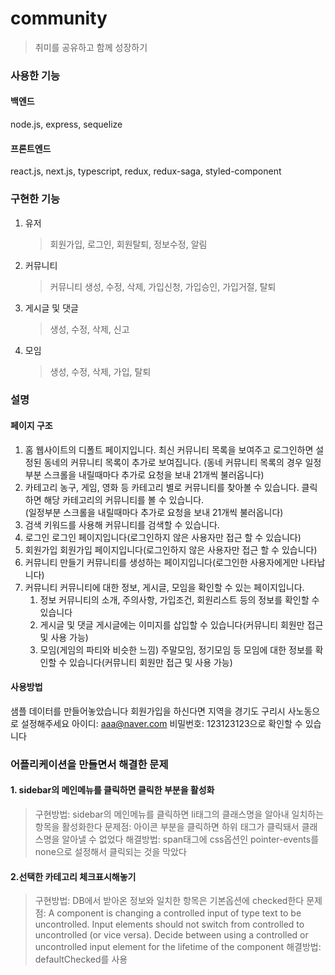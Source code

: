# community

> 취미를 공유하고 함께 성장하기

### 사용한 기능

#### 백엔드

node.js, express, sequelize

#### 프론트엔드

react.js, next.js, typescript, redux, redux-saga, styled-component

### 구현한 기능

1. 유저
   > 회원가입, 로그인, 회원탈퇴, 정보수정, 알림
2. 커뮤니티
   > 커뮤니티 생성, 수정, 삭제, 가입신청, 가입승인, 가입거절, 탈퇴
3. 게시글 및 댓글
   > 생성, 수정, 삭제, 신고
4. 모임
   > 생성, 수정, 삭제, 가입, 탈퇴

### 설명

#### 페이지 구조

1. 홈
   웹사이트의 디폴트 페이지입니다.
   최신 커뮤니티 목록을 보여주고 로그인하면 설정된 동네의 커뮤니티 목록이 추가로 보여집니다.
   (동네 커뮤니티 목록의 경우 일정부분 스크롤을 내릴때마다 추가로 요청을 보내 21개씩 불러옵니다)
2. 카테고리
   농구, 게임, 영화 등 카테고리 별로 커뮤니티를 찾아볼 수 있습니다. 클릭하면 해당 카테고리의 커뮤니티를 볼 수 있습니다.   
   (일정부분 스크롤을 내릴때마다 추가로 요청을 보내 21개씩 불러옵니다)
3. 검색
   키워드를 사용해 커뮤니티를 검색할 수 있습니다.
4. 로그인
   로그인 페이지입니다(로그인하지 않은 사용자만 접근 할 수 있습니다)
5. 회원가입
   회원가입 페이지입니다(로그인하지 않은 사용자만 접근 할 수 있습니다)
6. 커뮤니티 만들기
   커뮤니티를 생성하는 페이지입니다(로그인한 사용자에게만 나타납니다)
7. 커뮤니티
   커뮤니티에 대한 정보, 게시글, 모임을 확인할 수 있는 페이지입니다.
   1. 정보
      커뮤니티의 소개, 주의사항, 가입조건, 회원리스트 등의 정보를 확인할 수 있습니다
   2. 게시글 및 댓글
      게시글에는 이미지를 삽입할 수 있습니다(커뮤니티 회원만 접근 및 사용 가능)
   3. 모임(게임의 파티와 비슷한 느낌)
      주말모임, 정기모임 등 모임에 대한 정보를 확인할 수 있습니다(커뮤니티 회원만 접근 및 사용 가능)

#### 사용방법

샘플 데이터를 만들어놓았습니다
회원가입을 하신다면 지역을 경기도 구리시 사노동으로 설정해주세요
아이디: aaa@naver.com 비밀번호: 123123123으로 확인할 수 있습니다

### 어플리케이션을 만들면서 해결한 문제

#### 1. sidebar의 메인메뉴를 클릭하면 클릭한 부분을 활성화

> 구현방법: sidebar의 메인메뉴를 클릭하면 li태그의 클래스명을 알아내 일치하는 항목을 활성화한다
> 문제점: 아이콘 부분을 클릭하면 하위 태그가 클릭돼서 클래스명을 알아낼 수 없었다
> 해결방법: span태그에 css옵션인 pointer-events를 none으로 설정해서 클릭되는 것을 막았다

#### 2.선택한 카테고리 체크표시해놓기

> 구현방법: DB에서 받아온 정보와 일치한 항목은 기본옵션에 checked한다
> 문제점: A component is changing a controlled input of type text to be uncontrolled. Input elements should not switch from controlled to uncontrolled (or vice versa). Decide between using a controlled or uncontrolled input element for the lifetime of the component
> 해결방법: defaultChecked를 사용
